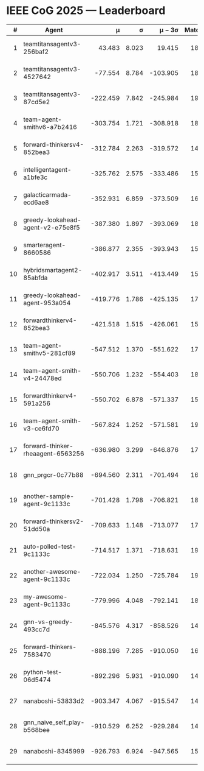 # IEEE CoG 2025 — Leaderboard

| # | Agent | μ | σ | μ − 3σ | Matches | Updated |
|---:|---|---:|---:|---:|---:|---|
| 1 | teamtitansagentv3-256baf2 | 43.483 | 8.023 | 19.415 | 18536 | 2025-08-24 09:46 |
| 2 | teamtitansagentv3-4527642 | -77.554 | 8.784 | -103.905 | 18250 | 2025-08-24 09:46 |
| 3 | teamtitansagentv3-87cd5e2 | -222.459 | 7.842 | -245.984 | 19626 | 2025-08-24 09:46 |
| 4 | team-agent-smithv6-a7b2416 | -303.754 | 1.721 | -308.918 | 18420 | 2025-08-24 09:46 |
| 5 | forward-thinkersv4-852bea3 | -312.784 | 2.263 | -319.572 | 14990 | 2025-08-24 09:46 |
| 6 | intelligentagent-a1bfe3c | -325.762 | 2.575 | -333.486 | 15646 | 2025-08-24 09:46 |
| 7 | galacticarmada-ecd6ae8 | -352.931 | 6.859 | -373.509 | 16940 | 2025-08-24 09:46 |
| 8 | greedy-lookahead-agent-v2-e75e8f5 | -387.380 | 1.897 | -393.069 | 18830 | 2025-08-24 09:46 |
| 9 | smarteragent-8660586 | -386.877 | 2.355 | -393.943 | 15394 | 2025-08-24 09:46 |
| 10 | hybridsmartagent2-85abfda | -402.917 | 3.511 | -413.449 | 15466 | 2025-08-24 09:46 |
| 11 | greedy-lookahead-agent-953a054 | -419.776 | 1.786 | -425.135 | 17130 | 2025-08-24 09:46 |
| 12 | forwardthinkerv4-852bea3 | -421.518 | 1.515 | -426.061 | 15117 | 2025-08-24 09:46 |
| 13 | team-agent-smithv5-281cf89 | -547.512 | 1.370 | -551.622 | 17980 | 2025-08-24 09:46 |
| 14 | team-agent-smith-v4-24478ed | -550.706 | 1.232 | -554.403 | 18836 | 2025-08-24 09:46 |
| 15 | forwardthinkerv4-591a256 | -550.702 | 6.878 | -571.337 | 15317 | 2025-08-24 09:46 |
| 16 | team-agent-smith-v3-ce6fd70 | -567.824 | 1.252 | -571.581 | 19376 | 2025-08-24 09:46 |
| 17 | forward-thinker-rheaagent-6563256 | -636.980 | 3.299 | -646.876 | 17536 | 2025-08-24 09:46 |
| 18 | gnn_prgcr-0c77b88 | -694.560 | 2.311 | -701.494 | 16340 | 2025-08-24 09:46 |
| 19 | another-sample-agent-9c1133c | -701.428 | 1.798 | -706.821 | 18480 | 2025-08-24 09:46 |
| 20 | forward-thinkersv2-51dd50a | -709.633 | 1.148 | -713.077 | 17716 | 2025-08-24 09:46 |
| 21 | auto-polled-test-9c1133c | -714.517 | 1.371 | -718.631 | 19200 | 2025-08-24 09:46 |
| 22 | another-awesome-agent-9c1133c | -722.034 | 1.250 | -725.784 | 19820 | 2025-08-24 09:46 |
| 23 | my-awesome-agent-9c1133c | -779.996 | 4.048 | -792.141 | 18400 | 2025-08-24 09:46 |
| 24 | gnn-vs-greedy-493cc7d | -845.576 | 4.317 | -858.526 | 14640 | 2025-08-24 09:46 |
| 25 | forward-thinkers-7583470 | -888.196 | 7.285 | -910.050 | 16760 | 2025-08-24 09:46 |
| 26 | python-test-06d5474 | -892.296 | 5.931 | -910.090 | 14630 | 2025-08-24 09:46 |
| 27 | nanaboshi-53833d2 | -903.347 | 4.067 | -915.547 | 14080 | 2025-08-24 09:46 |
| 28 | gnn_naive_self_play-b568bee | -910.529 | 6.252 | -929.284 | 14440 | 2025-08-24 09:46 |
| 29 | nanaboshi-8345999 | -926.793 | 6.924 | -947.565 | 15110 | 2025-08-24 09:46 |

